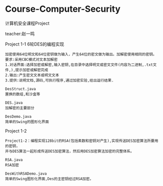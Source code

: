 Course-Computer-Security
========================

计算机安全课程Project

teacher:赵一鸣

Project 1-1 
6轮DES的编程实现

    加密使用64位明文和64位密钥做为输入，产生64位的密文做为输出。加解密使用相同的密钥。要求:采用CBC模式对文本加解密
    1.对话界面:选择加密或解密,输入密钥,在目录中选择明文或密文文件(内容为二进制,.txt文件,),提示加密或解密完成
    2.输出:产生密文文本或明文文本
    3.提供:说明文档,源码,可执行程序,通过加密实验,给出运行结果.
    
    DesStruct.java
    置换的数组,和沙盒等
    
    DES.java
    加解密的主要部分
    
    DesDemo.java
    简单的Swing的图形化界面
    
    
Project 1-2

    Project1-2：编程实现128bit的RSA(包括素数和密钥对产生),实现传送DES加密算法所要用的密钥，
    并与DES算法一起形成传送DES加密算法，然后用DES加密算法加密的完整体系。
    
    RSA.java
    RSA加密
    
    DesWithRSADemo.java
    简单的Swing图形化界面,Des的主密钥经过RSA加密。
    

